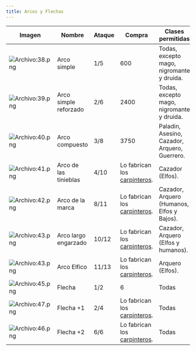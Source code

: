 ```yaml
---
title: Arcos y Flechas
---
```


| **Imagen** | **Nombre** | **Ataque** | **Compra** | **Clases permitidas** | **Armas de proyectiles** |
| --- | --- | --- | --- | --- | --- |
| ![Archivo:38.png](images/arco/38.png) | Arco simple | 1/5 | 600 | Todas, excepto mago, nigromante y druida. | 0   |
| ![Archivo:39.png](images/arco/39.png) | Arco simple reforzado | 2/6 | 2400 | Todas, excepto mago, nigromante y druida. | 30  |
| ![Archivo:40.png](images/arco/40.png) | Arco compuesto | 3/8 | 3750 | Paladin, Asesino, Cazador, Arquero, Guerrero. | 60  |
| ![Archivo:41.png](images/arco/41.png) | Arco de las tinieblas | 4/10 | Lo fabrican los [carpinteros](/carpintero). | Cazador (Elfos). | 70  |
| ![Archivo:42.png](images/arco/42.png) | Arco de la marca | 8/11 | Lo fabrican los [carpinteros](/carpintero). | Cazador, Arquero (Humanos, Elfos y Bajos). | 90  |
| ![Archivo:43.png](images/arco/43.png) | Arco largo engarzado | 10/12 | Lo fabrican los [carpinteros](/carpintero). | Cazador, Arquero (Elfos y humanos). | 90  |
| ![Archivo:43.png](images/arco/44.png) | Arco Elfico | 11/13 | Lo fabrican los [carpinteros](/carpintero). | Arquero (Elfos). | 100 |
| ![Archivo:45.png](images/arco/45.png) | Flecha | 1/2 | 6   | Todas | -   |
| ![Archivo:47.png](images/arco/47.png) | Flecha +1 | 2/4 | Lo fabrican los [carpinteros](/carpintero). | Todas | -   |
| ![Archivo:46.png](images/arco/46.png) | Flecha +2 | 6/6 | Lo fabrican los [carpinteros](/carpintero). | Todas | -   |
